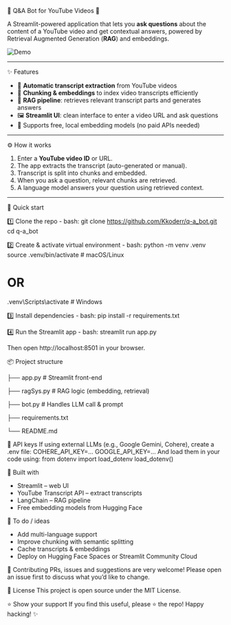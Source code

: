 🤖 Q&A Bot for YouTube Videos 🎥

A Streamlit-powered application that lets you **ask questions** about the content of a YouTube video and get contextual answers, powered by Retrieval Augmented Generation (**RAG**) and embeddings.

![Demo](https://github.com/Kkoderr/q-a_bot/assets/img_2.gif) 

---

✨ Features
- 📜 **Automatic transcript extraction** from YouTube videos  
- 🧩 **Chunking & embeddings** to index video transcripts efficiently  
- 🧠 **RAG pipeline**: retrieves relevant transcript parts and generates answers  
- 🖼 **Streamlit UI**: clean interface to enter a video URL and ask questions  
- 🧪 Supports free, local embedding models (no paid APIs needed)

---

⚙️ How it works
1. Enter a **YouTube video ID** or URL.
2. The app extracts the transcript (auto-generated or manual).
3. Transcript is split into chunks and embedded.
4. When you ask a question, relevant chunks are retrieved.
5. A language model answers your question using retrieved context.

---

🚀 Quick start

1️⃣ Clone the repo -
  bash:
  git clone https://github.com/Kkoderr/q-a_bot.git
  cd q-a_bot
  
2️⃣ Create & activate virtual environment -
  bash:
  python -m venv .venv
  source .venv/bin/activate  # macOS/Linux
  # OR
  .venv\Scripts\activate     # Windows
  
3️⃣ Install dependencies -
  bash:
  pip install -r requirements.txt

4️⃣ Run the Streamlit app -
  bash:
  streamlit run app.py
  
  Then open http://localhost:8501 in your browser.

📦 Project structure

├── app.py               # Streamlit front-end

├── ragSys.py            # RAG logic (embedding, retrieval)

├── bot.py               # Handles LLM call & prompt

├── requirements.txt

└── README.md

🔑 API keys
If using external LLMs (e.g., Google Gemini, Cohere), create a .env file:
  COHERE_API_KEY=...
  GOOGLE_API_KEY=...
And load them in your code using:
  from dotenv import load_dotenv
  load_dotenv()

🧠 Built with
- Streamlit – web UI
- YouTube Transcript API – extract transcripts
- LangChain – RAG pipeline
- Free embedding models from Hugging Face

📍 To do / ideas
 - Add multi-language support
 - Improve chunking with semantic splitting
 - Cache transcripts & embeddings
 - Deploy on Hugging Face Spaces or Streamlit Community Cloud

🤝 Contributing
PRs, issues and suggestions are very welcome!
Please open an issue first to discuss what you’d like to change.

📄 License
This project is open source under the MIT License.

⭐️ Show your support
If you find this useful, please ⭐️ the repo!
Happy hacking! ✨
